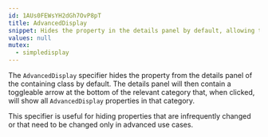 ```yaml
---
id: 1AUs0FEWsYH2dGh7OvP8pT
title: AdvancedDisplay
snippet: Hides the property in the details panel by default, allowing the developer to access by expanding UI manually.
values: null
mutex:
  - simpledisplay
---
```

The `AdvancedDisplay` specifier hides the property from the details panel of the containing class by default. The details panel will then contain a toggleable arrow at the bottom of the relevant category that, when clicked, will show all `AdvancedDisplay` properties in that category.

This specifier is useful for hiding properties that are infrequently changed or that need to be changed only in advanced use cases.

